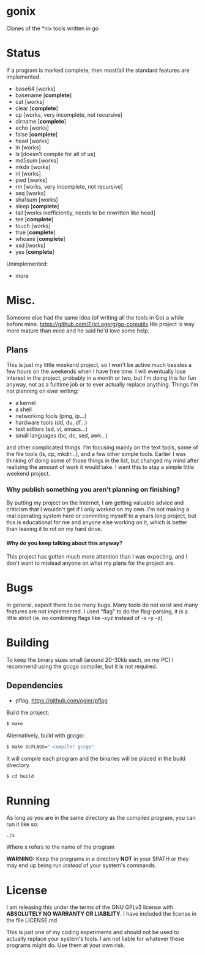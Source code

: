 # gonix
Clones of the *nix tools written in go

# Status
If a program is marked complete, then most/all the standard features are implemented.
* base64 [works]
* basename [**complete**]
* cat [works]
* clear [**complete**]
* cp [works, very incomplete, not recursive]
* dirname [**complete**]
* echo [works]
* false [**complete**]
* head [works]
* ln [works]
* ls [doesn't compile for all of us]
* md5sum [works]
* mkdir [works]
* nl [works]
* pwd [works]
* rm [works, very incomplete, not recursive]
* seq [works]
* sha1sum [works]
* sleep [**complete**]
* tail [works inefficiently, needs to be rewritten like head]
* tee [**complete**]
* touch [works]
* true [**complete**]
* whoami [**complete**]
* xxd [works]
* yes [**complete**]

Unimplemented:
* more

# Misc.
Someone else had the same idea (of writing all the tools in Go) a while before mine.
https://github.com/EricLagerg/go-coreutils
His project is way more mature than mine and he said he'd love some help.


## Plans
This is just my little weekend project, so I won't be active much besides a few hours on the weekends when I have free time.
I will eventually lose interest in the project, probably in a month or two, but I'm doing this for fun anyway, not as a fulltime job or to ever actually replace anything.
Things I'm not planning on ever writing:
* a kernel
* a shell
* networking tools (ping, ip...)
* hardware tools (dd, du, df...)
* text editors (ed, vi, emacs...)
* small languages (bc, dc, sed, awk...)

and other complicated things. I'm focusing mainly on the text tools, some of the file tools (ls, cp, mkdir...), and a few other simple tools. Earlier I was thinking of doing some of those things in the list, but changed my mind after realizing the amount of work it would take. I want this to stay a simple little weekend project.

### Why publish something you aren't planning on finishing?
By putting my project on the Internet, I am getting valuable advice and criticism that I wouldn't get if I only worked on my own. I'm not making a real operating system here or commiting myself to a years long project, but this is educational for me and anyone else working on it, which is better than leaving it to rot on my hard drive.

#### Why do you keep talking about this anyway?
This project has gotten much more attention than I was expecting, and I don't want to mislead anyone on what my plans for the project are.

# Bugs
In general, expect there to be many bugs.
Many tools do not exist and many features are not implemented.
I used "flag" to do the flag-parsing, it is a little strict (ie. no combining flags like -xyz instead of -x -y -z).

# Building
To keep the binary sizes small (around 20-30kb each, on my PC) I recommend using the gccgo compiler, but it is not required.

## Dependencies
* pflag, https://github.com/ogier/pflag

Build the project:
```sh
$ make
```

Alternatively, build with gccgo:
```sh
$ make GCFLAGS="-compiler gccgo"
```

It will compile each program and the binaries will be placed in the build directory.
```sh
$ cd build
```

# Running
As long as you are in the same directory as the compiled program, you can run it like so:

    ./x
Where x refers to the name of the program

**WARNING:** Keep the programs in a directory **NOT** in your $PATH or they may end up being run *instead* of your system's commands.

# License
I am releasing this under the terms of the GNU GPLv3 license with **ABSOLUTELY NO WARRANTY OR LIABILITY**.
I have included the license in the file LICENSE.md

This is just one of my coding experiments and should not be used to actually replace your system's tools.
I am not liable for whatever these programs might do. Use them at your own risk.
